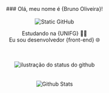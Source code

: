 <div align='center'>
 ### Olá, meu nome é {Bruno Oliveira}!<br><br>
 <img src="https://img.shields.io/static/v1?label=Overview&message=BRUNO&color=f8efd4&style=for-the-badge&logo=GitHub" alt="Static GitHub">
 <p>Estudando na {UNIFG} 👨‍🎓<br/> Eu sou desenvolvedor {front-end} 🌐</p>
</div><br><br>

<div align='center'>
  <img align='center' src="https://github-readme-stats.vercel.app/api?username=1Kronovi1&show_icons=true&title_color=783c00&text_color=af552e&icon_color=783c00&bg_color=f8efd4&cache_seconds=2300" alt="ilustração do status do github"><br><br><br>
  
 <img align="center" src="https://github-readme-stats.vercel.app/api/top-langs/?username=1Kronovi1&title_color=783c00&text_color=af552e&icon_color=783c00&bg_color=f8efd4&hide_border=false&include_all_commits=true&count_private=true&layout=compact" alt="Github Stats"/>
</div>
